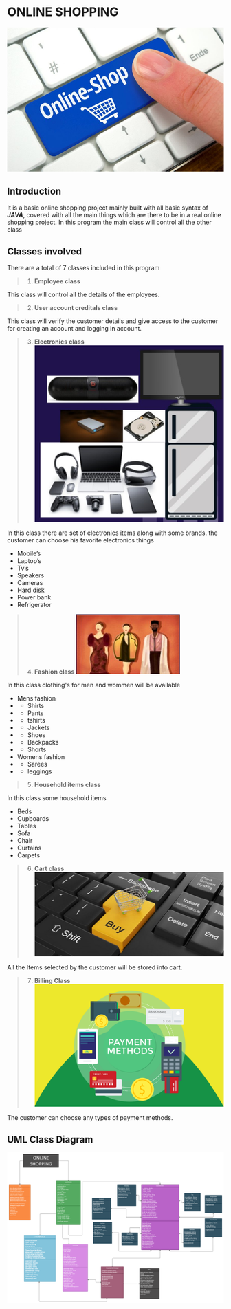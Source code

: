 # **ONLINE SHOPPING**
![OnlineShopping](OnlineShopping.jpg)

## Introduction 

It is a basic online shopping project mainly built with all basic syntax of ***JAVA***, covered with all the main things which are there to be in a real online shopping project. In this program the main class will control all the other class

## Classes involved 

There are a total of 7 classes included in this program
> 1. **Employee class**

This class will control all the details of the employees.

> 2. **User account creditals class**

This class will verify the customer details and give access to the customer for creating an account and logging in account.

> 3. **Electronics class**
![Elctronics Items](Electronics.jpg)

In this class there are set of electronics items along with some brands. the customer can choose his favorite electronics things
- Mobile’s
- Laptop’s
- Tv’s
- Speakers
- Cameras
- Hard disk
- Power bank
- Refrigerator



> 4. **Fashion class**
![Fasion](Fashion.jpg)

In this class clothing's for men and wommen will be available
- Mens fashion
- - Shirts
- - Pants
- - tshirts
- - Jackets
- - Shoes
- - Backpacks
- - Shorts
- Womens fashion
- - Sarees
- - leggings



> 5. **Household items class**

In this class some household items
- Beds
- Cupboards
- Tables 
- Sofa
- Chair
- Curtains
- Carpets

> 6. **Cart class**
![](cart.jpg)

All the Items selected by the customer will be stored into cart.

> 7. **Billing Class**
![](billing.png)

The customer can choose any types of payment methods.

## UML Class Diagram

![Online Shooping](ClassDiagram.jpg)

